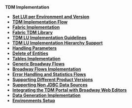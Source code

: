 <strong>TDM Implementation<strong>

<ul>
<li><a href="01_tdm_set_instance_per_env_and_version.md">Set LUI per Environment and Version</a></li>
<li><a href="02_tdm_implementation_flow.md">TDM Implementation Flow</a></li>    
<li><a href="03_tdm_fabric_implementation_flow.md">Fabric Implementation</a></li>
<li><a href="04_fabric_tdm_library.md">Fabric TDM Library</a></li>
<li><a href="05_tdm_lu_implementation_general.md">TDM LU Implementation Guidelines</a></li>
<li><a href="06_tdm_implementation_support_hierarchy.md">TDM LU Implementation Hierarchy Support</a></li>
<li><a href="07_tdm_implementation_parameters_handling.md">Handling Parameters </a></li>
<li><a href="08_tdm_implement_delete_of_entities.md">Delete of Entities</a></li>
<li><a href="09_tdm_reference_implementation.md">Tables Implementation</a></li>
<li><a href="10_tdm_generic_broadway_flows.md">Generic Broadway Flows</a></li>
<li><a href="11_tdm_implementation_using_generic_flows.md">Broadway Flows Implementation</a></li>
<li><a href="12_tdm_error_handling_and_statistics.md">Error Handling and Statistics Flows</a></li>
<li><a href="13_tdm_implementation_supporting_different_product_versions.md">Supporting Different Product Versions</a></li> 
<li><a href="14_tdm_implementation_supporting_non_jdbc_data_source.md">Supporting Non JDBC Data Sources</a></li>
<li><a href="15_tdm_integrating_the_tdm_portal_with_broadway_editors.md">Integrating the TDM Portal with Broadway Web Editors</a></li>
<li><a href="16_tdm_data_generation_implementation.md">Data Generation Implementation</a></li>    
<li><a href="tdm_fabric_implementation_environments_setup.md">Environments Setup</a></li>
</ul>



